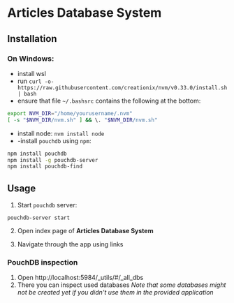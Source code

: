 # Articles Database System

## Installation

### On Windows:
- install wsl
- run `curl -o- https://raw.githubusercontent.com/creationix/nvm/v0.33.0/install.sh | bash`
- ensure that file `~/.bashsrc` contains the following at the bottom:
```sh
export NVM_DIR="/home/yourusername/.nvm"
[ -s "$NVM_DIR/nvm.sh" ] && \. "$NVM_DIR/nvm.sh"
```
- install node:  `nvm install node`
- -install `pouchdb` using `npm`:
```sh
npm install pouchdb
npm install -g pouchdb-server
npm install pouchdb-find
```

## Usage
1. Start `pouchdb` server:
```
pouchdb-server start
```

2. Open index page of **Articles Database System**

3. Navigate through the app using links

### PouchDB inspection
1. Open http://localhost:5984/_utils/#/_all_dbs
2. There you can inspect used databases
*Note that some databases might not be created yet if you didn't use them in the provided application*
